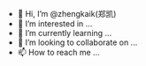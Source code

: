 - 👋 Hi, I’m @zhengkaik(郑凯)
- 👀 I’m interested in ...
- 🌱 I’m currently learning ...
- 💞️ I’m looking to collaborate on ...
- 📫 How to reach me ...

<!---
zhengkaik/zhengkaik is a ✨ special ✨ repository because its `README.md` (this file) appears on your GitHub profile.
You can click the Preview link to take a look at your changes.
--->
